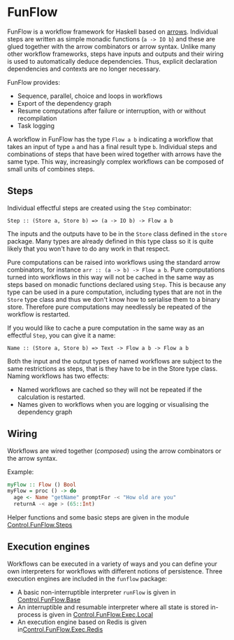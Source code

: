 FunFlow
========

FunFlow is a workflow framework for Haskell based on [arrows](https://www.haskell.org/arrows/). Individual steps are written as simple monadic functions (`a -> IO b`) and these are glued together with the arrow combinators or arrow syntax. Unlike many other workflow frameworks, steps have inputs and outputs and their wiring is used to automatically deduce dependencies. Thus, explicit declaration dependencies and contexts are no longer necessary.

FunFlow provides:

* Sequence, parallel, choice and loops in workflows
* Export of the dependency graph
* Resume computations after failure or interruption, with or without recompilation
* Task logging

A workflow in FunFlow has the type `Flow a b` indicating a workflow that takes an input of type `a` and has a final result type `b`. Individual steps and combinations of steps that have been wired together with arrows have the same type. This way, increasingly complex workflows can be composed of small units of combines steps.

## Steps

Individual effectful steps are created using the `Step` combinator:

`Step :: (Store a, Store b) => (a -> IO b) -> Flow a b`

The inputs and the outputs have to be in the `Store` class defined in the `store` package. Many types are already defined in this type class so it is quite likely that you won't have to do any work in that respect. 

Pure computations can be raised into workflows using the standard arrow combinators, for instance `arr :: (a -> b) -> Flow a b`. Pure computations turned into workflows in this way will not be cached in the same way as steps based on monadic functions declared using `Step`. This is because any type can be used in a pure computation, including types that are not in the `Store` type class and thus we don't know how to serialise them to a binary store. Therefore pure computations may needlessly be repeated of the workflow is restarted.

If you would like to cache a pure computation in the same way as an effectful `Step`, you can give it a name:

`Name :: (Store a, Store b) => Text -> Flow a b -> Flow a b`

Both the input and the output types of named workflows are subject to the same restrictions as steps, that is they have to be in the Store type class. Naming workflows has two effects:

* Named workflows are cached so they will not be repeated if the calculation is restarted. 
* Names given to workflows when you are logging or visualising the dependency graph

## Wiring 

Workflows are wired together (*composed*) using the arrow combinators or the arrow syntax.

Example: 

```haskell
myFlow :: Flow () Bool
myFlow = proc () -> do
  age <- Name "getName" promptFor -< "How old are you"
  returnA -< age > (65::Int)
```

Helper functions and some basic steps are given in the module [Control.FunFlow.Steps](https://github.com/glutamate/funflow/blob/master/src/Control/FunFlow/Steps.hs)

## Execution engines

Workflows can be executed in a variety of ways and you can define your own interpreters for workflows with different notions of persistence. Three execution engines are included in the `funflow` package:

* A basic non-interruptible interpreter `runFlow` is given in [Control.FunFlow.Base](https://github.com/glutamate/funflow/blob/master/src/Control/FunFlow/Base.hs)
* An interruptible and resumable interpreter where all state is stored in-process is given in [Control.FunFlow.Exec.Local](https://github.com/glutamate/funflow/blob/master/src/Control/FunFlow/Exec/Local.hs)
* An execution engine based on Redis is given in[Control.FunFlow.Exec.Redis](https://github.com/glutamate/funflow/blob/master/src/Control/FunFlow/Exec/Redis.hs)